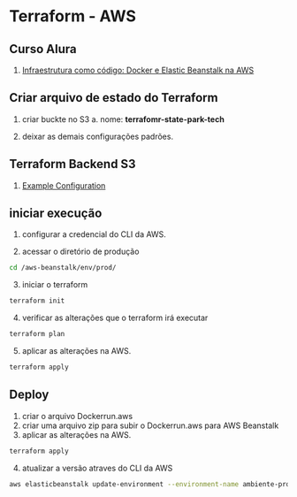 # Terraform - AWS

## Curso Alura
1. [Infraestrutura como código: Docker e Elastic Beanstalk na AWS](https://cursos.alura.com.br/course/infraestrutura-codigo-docker-elastic-beanstalk-aws)


 ## Criar arquivo de estado do Terraform

 1. criar buckte no S3
    a. nome: **terrafomr-state-park-tech**

2. deixar as demais configurações padrões.

## Terraform Backend S3
1. [Example Configuration
](https://developer.hashicorp.com/terraform/language/settings/backends/s3)

## iniciar execução
1. configurar a credencial do CLI da AWS.
   
2. acessar o diretório de produção

```sh
cd /aws-beanstalk/env/prod/
```

3. iniciar o terraform

```sh
terraform init
```

4. verificar as alterações que o terraform irá executar

```sh
terraform plan
```

5. aplicar as alterações na AWS.

```sh
terraform apply
```

## Deploy

1. criar o arquivo Dockerrun.aws
2. criar uma arquivo zip para subir o Dockerrun.aws para AWS Beanstalk
3. aplicar as alterações na AWS.

```sh
terraform apply
```
4. atualizar a versão atraves do CLI da AWS 
   
```sh
aws elasticbeanstalk update-environment --environment-name ambiente-producao --version-label ambiente-producao
```